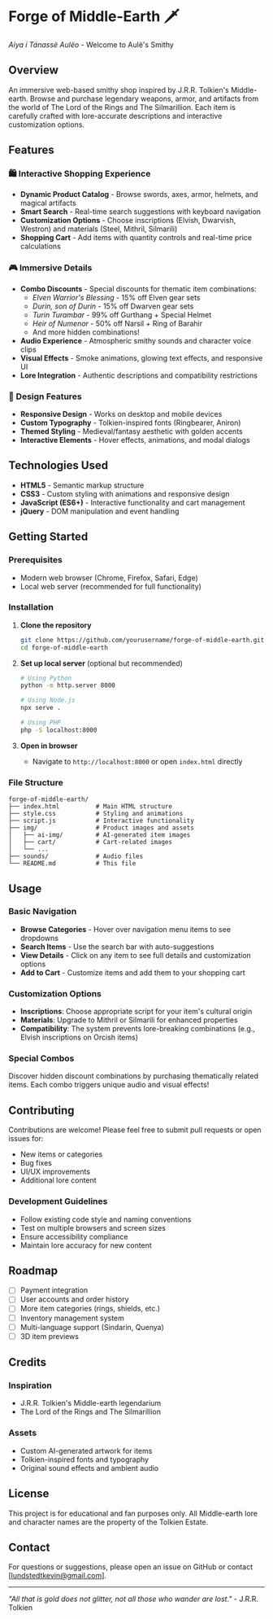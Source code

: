 # Forge of Middle-Earth 🗡️

*Aiya i Tánassë Aulëo* - Welcome to Aulë's Smithy

## Overview

An immersive web-based smithy shop inspired by J.R.R. Tolkien's Middle-earth. Browse and purchase legendary weapons, armor, and artifacts from the world of The Lord of the Rings and The Silmarillion. Each item is carefully crafted with lore-accurate descriptions and interactive customization options.

## Features

### 🛍️ Interactive Shopping Experience
- **Dynamic Product Catalog** - Browse swords, axes, armor, helmets, and magical artifacts
- **Smart Search** - Real-time search suggestions with keyboard navigation
- **Customization Options** - Choose inscriptions (Elvish, Dwarvish, Westron) and materials (Steel, Mithril, Silmarili)
- **Shopping Cart** - Add items with quantity controls and real-time price calculations

### 🎮 Immersive Details
- **Combo Discounts** - Special discounts for thematic item combinations:
  - *Elven Warrior's Blessing* - 15% off Elven gear sets
  - *Durin, son of Durin* - 15% off Dwarven gear sets  
  - *Turin Turambar* - 99% off Gurthang + Special Helmet
  - *Heir of Numenor* - 50% off Narsil + Ring of Barahir
  - And more hidden combinations!
- **Audio Experience** - Atmospheric smithy sounds and character voice clips
- **Visual Effects** - Smoke animations, glowing text effects, and responsive UI
- **Lore Integration** - Authentic descriptions and compatibility restrictions

### 🎨 Design Features
- **Responsive Design** - Works on desktop and mobile devices
- **Custom Typography** - Tolkien-inspired fonts (Ringbearer, Aniron)
- **Themed Styling** - Medieval/fantasy aesthetic with golden accents
- **Interactive Elements** - Hover effects, animations, and modal dialogs

## Technologies Used

- **HTML5** - Semantic markup structure
- **CSS3** - Custom styling with animations and responsive design
- **JavaScript (ES6+)** - Interactive functionality and cart management
- **jQuery** - DOM manipulation and event handling

## Getting Started

### Prerequisites
- Modern web browser (Chrome, Firefox, Safari, Edge)
- Local web server (recommended for full functionality)

### Installation

1. **Clone the repository**
   ```bash
   git clone https://github.com/yourusername/forge-of-middle-earth.git
   cd forge-of-middle-earth
   ```

2. **Set up local server** (optional but recommended)
   ```bash
   # Using Python
   python -m http.server 8000
   
   # Using Node.js
   npx serve .
   
   # Using PHP
   php -S localhost:8000
   ```

3. **Open in browser**
   - Navigate to `http://localhost:8000` or open `index.html` directly

### File Structure
```
forge-of-middle-earth/
├── index.html          # Main HTML structure
├── style.css           # Styling and animations
├── script.js           # Interactive functionality
├── img/                # Product images and assets
│   ├── ai-img/         # AI-generated item images
│   ├── cart/           # Cart-related images
│   └── ...
├── sounds/             # Audio files
└── README.md           # This file
```

## Usage

### Basic Navigation
- **Browse Categories** - Hover over navigation menu items to see dropdowns
- **Search Items** - Use the search bar with auto-suggestions
- **View Details** - Click on any item to see full details and customization options
- **Add to Cart** - Customize items and add them to your shopping cart

### Customization Options
- **Inscriptions**: Choose appropriate script for your item's cultural origin
- **Materials**: Upgrade to Mithril or Silmarili for enhanced properties
- **Compatibility**: The system prevents lore-breaking combinations (e.g., Elvish inscriptions on Orcish items)

### Special Combos
Discover hidden discount combinations by purchasing thematically related items. Each combo triggers unique audio and visual effects!

## Contributing

Contributions are welcome! Please feel free to submit pull requests or open issues for:
- New items or categories
- Bug fixes
- UI/UX improvements
- Additional lore content

### Development Guidelines
- Follow existing code style and naming conventions
- Test on multiple browsers and screen sizes
- Ensure accessibility compliance
- Maintain lore accuracy for new content

## Roadmap

- [ ] Payment integration
- [ ] User accounts and order history
- [ ] More item categories (rings, shields, etc.)
- [ ] Inventory management system
- [ ] Multi-language support (Sindarin, Quenya)
- [ ] 3D item previews

## Credits

### Inspiration
- J.R.R. Tolkien's Middle-earth legendarium
- The Lord of the Rings and The Silmarillion

### Assets
- Custom AI-generated artwork for items
- Tolkien-inspired fonts and typography
- Original sound effects and ambient audio

## License

This project is for educational and fan purposes only. All Middle-earth lore and character names are the property of the Tolkien Estate.

## Contact

For questions or suggestions, please open an issue on GitHub or contact [lundstedtkevin@gmail.com].

---

*"All that is gold does not glitter, not all those who wander are lost."* - J.R.R. Tolkien
